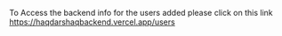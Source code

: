 To Access the backend info for the users added please click on this link
https://haqdarshaqbackend.vercel.app/users
